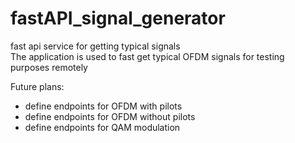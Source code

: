 # fastAPI_signal_generator
fast api service for getting typical signals  
The application is used to fast get typical OFDM signals for testing purposes remotely  

Future plans:		
- define endpoints for OFDM with pilots 
- define endpoints for OFDM without pilots
- define endpoints for QAM modulation   
